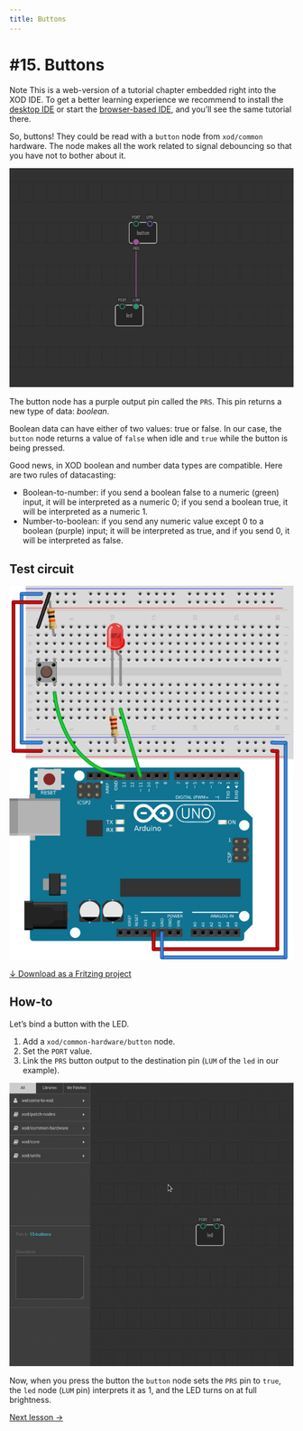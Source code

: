 ```yaml
---
title: Buttons
---
```


# #15. Buttons

<div class="ui segment note">
<span class="ui ribbon label">Note</span>
This is a web-version of a tutorial chapter embedded right into the XOD IDE.
To get a better learning experience we recommend to install the
<a href="/downloads/">desktop IDE</a> or start the
<a href="/ide/">browser-based IDE</a>, and you’ll see the same tutorial there.
</div>

So, buttons! They could be read with a `button` node from `xod/common`
hardware. The node makes all the work related to signal debouncing so that
you have not to bother about it.

![Patch](./patch.png)

The button node has a purple output pin called the `PRS`. This pin returns a new
type of data: *boolean*.

Boolean data can have either of two values: true or false.
In our case, the `button` node returns a value of `false` when idle and `true`
while the button is being pressed.

Good news, in XOD boolean and number data types are compatible. Here are two
rules of datacasting:

* Boolean-to-number: if you send a boolean false to a numeric (green) input, it
  will be interpreted as a numeric 0; if you send a boolean true, it will be
  interpreted as a numeric 1.
* Number-to-boolean: if you send any numeric value except 0 to a boolean
  (purple) input; it will be interpreted as true, and if you send 0, it will be
  interpreted as false.

## Test circuit

![Circuit](./circuit.fz.png)

[↓ Download as a Fritzing project](./circuit.fzz)

## How-to

Let’s bind a button with the LED.

1. Add a `xod/common-hardware/button` node.
2. Set the `PORT` value.
3. Link the `PRS` button output to the destination pin (`LUM` of the `led` in
   our example).

![Screencast](./screencast.gif)

Now, when you press the button the `button` node sets the `PRS` pin to `true`,
the `led` node (`LUM` pin) interprets it as 1, and the LED turns on at full
brightness.

[Next lesson →](../16-logic)
